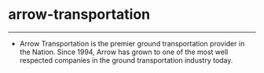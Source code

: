 # arrow-transportation
--------------------------


- Arrow Transportation is the premier ground transportation provider in the Nation. Since 1994, Arrow has grown to one of the most well respected companies in the ground transportation industry today.
